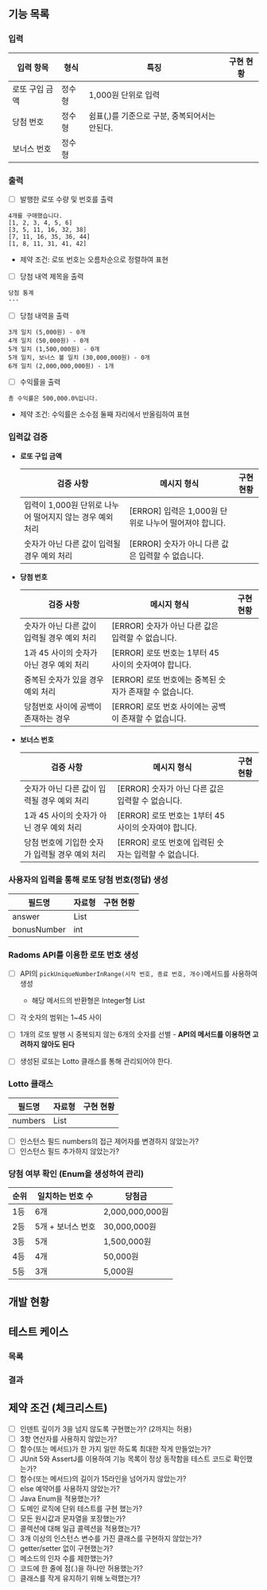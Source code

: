 ## 기능 목록

### 입력

| 입력 항목      | 형식   | 특징                    | 구현 현황              |
| -------------- | ------ | ----------------------- | ---------------------- |
| 로또 구입 금액 | 정수형 | 1,000원 단위로 입력     |  |
| 당첨 번호      | 정수형 | 쉼표(,)를 기준으로 구분, 중복되어서는 안된다. |                        |
| 보너스 번호    | 정수형 |                         |                        |

### 출력

- [ ] 발행한 로또 수량 및 번호를 출력

```
4개를 구매했습니다.
[1, 2, 3, 4, 5, 6] 
[3, 5, 11, 16, 32, 38] 
[7, 11, 16, 35, 36, 44] 
[1, 8, 11, 31, 41, 42] 
```

- 제약 조건: 로또 번호는 오름차순으로 정렬하여 표현

- [ ] 당첨 내역 제목을 출력

```
당첨 통계
---
```

- [ ] 당첨 내역을 출력

```
3개 일치 (5,000원) - 0개
4개 일치 (50,000원) - 0개
5개 일치 (1,500,000원) - 0개
5개 일치, 보너스 볼 일치 (30,000,000원) - 0개
6개 일치 (2,000,000,000원) - 1개
```

- [ ] 수익률을 출력

```
총 수익률은 500,000.0%입니다.
```

- 제약 조건: 수익률은 소수점 둘째 자리에서 반올림하여 표현

### 입력값 검증

- **로또 구입 금액**

	| 검증 사항                                   | 메시지 형식                                             | 구현 현황 |
	| ------------------------------------------- | ------------------------------------------------------- | --------- |
  | 입력이 1,000원 단위로 나누어 떨어지지 않는 경우 예외 처리 | [ERROR] 입력은 1,000원 단위로 나누어 떨어져야 합니다.       |           |
  | 숫자가 아닌 다른 값이 입력될 경우 예외 처리    | [ERROR] 숫자가 아니 다른 값은 입력할 수 없습니다.    |           |
- **당첨 번호**
	
  | 검증 사항                                   | 메시지 형식                                             | 구현 현황 |
	| ------------------------------------------- | ------------------------------------------------------- | --------- |
  | 숫자가 아닌 다른 값이 입력될 경우 예외 처리 | [ERROR] 숫자가 아닌 다른 값은 입력할 수 없습니다.       |           |
  | 1과 45 사이의 숫자가 아닌 경우 예외 처리    | [ERROR] 로또 번호는 1부터 45 사이의 숫자여야 합니다.    |           |
  | 중복된 숫자가 있을 경우 예외 처리           | [ERROR] 로또 번호에는 중복된 숫자가 존재할 수 없습니다. |           |
  | 당첨번호 사이에 공백이 존재하는 경우        | [ERROR] 로또 번호 사이에는 공백이 존재할 수 없습니다.   |           |
- **보너스 번호**
	
  | 검증 사항                                       | 메시지 형식                                           | 구현 현황 |
	| ----------------------------------------------- | ----------------------------------------------------- | --------- |
  | 숫자가 아닌 다른 값이 입력될 경우 예외 처리     | [ERROR] 숫자가 아닌 다른 값은 입력할 수 없습니다.     |           |
  | 1과 45 사이의 숫자가 아닌 경우 예외 처리        | [ERROR] 로또 번호는 1부터 45 사이의 숫자여야 합니다.  |           |
  | 당첨 번호에 기입한 숫자가 입력될 경우 예외 처리 | [ERROR] 로또 번호에 입력된 숫자는 입력할 수 없습니다. |           |

### 사용자의 입력을 통해 로또 당첨 번호(정답) 생성

| 필드명      | 자료형        | 구현 현황 |
| ----------- | ------------- | --------- |
| answer      | List<Integer> |           |
| bonusNumber | int           |           |

### Radoms API를 이용한 로또 번호 생성

- [ ] API의 `pickUniqueNumberInRange(시작 번호, 종료 번호, 개수)`메서드를 사용하여 생성
  - 해당 메서드의 반환형은 Integer형 List

- [ ] 각 숫자의 범위는 1~45 사이
- [ ] 1개의 로또 발행 시 중복되지 않는 6개의 숫자를 선별 - **API의 메서드를 이용하면 고려하지 않아도 된다**
- [ ] 생성된 로또는 Lotto 클래스를 통해 관리되어야 한다.

### Lotto 클래스

| 필드명      | 자료형        | 구현 현황 |
| ----------- | ------------- | --------- |
| numbers      | List<Integer> |           |

- [ ] 인스턴스 필드 numbers의 접근 제어자를 변경하지 않았는가?
- [ ] 인스턴스 필드 추가하지 않았는가?

### 당첨 여부 확인 (Enum을 생성하여 관리)

| 순위 | 일치하는 번호 수  | 당첨금          |
| ---- | ----------------- | --------------- |
| 1등  | 6개               | 2,000,000,000원 |
| 2등  | 5개 + 보너스 번호 | 30,000,000원    |
| 3등  | 5개               | 1,500,000원     |
| 4등  | 4개               | 50,000원        |
| 5등  | 3개               | 5,000원         |

## 개발 현황

## 테스트 케이스

### 목록

### 결과

## 제약 조건 (체크리스트)

- [ ] 인덴트 깊이가 3을 넘지 않도록 구현했는가? (2까지는 허용)
- [ ] 3항 연산자를 사용하지 않았는가?
- [ ] 함수(또는 메서드)가 한 가지 일만 하도록 최대한 작게 만들었는가?
- [ ] JUnit 5와 AssertJ를 이용하여 기능 목록이 정상 동작함을 테스트 코드로 확인했는가?
- [ ] 함수(또는 메서드)의 길이가 15라인을 넘어가지 않았는가?
- [ ] else 예약어를 사용하지 않았는가?
- [ ] Java Enum을 적용했는가?
- [ ] 도메인 로직에 단위 테스트를 구현 했는가?
- [ ] 모든 원시값과 문자열을 포장했는가?
- [ ] 콜렉션에 대해 일급 콜렉션을 적용했는가?
- [ ] 3개 이상의 인스턴스 변수를 가진 클래스를 구현하지 않았는가?
- [ ] getter/setter 없이 구현했는가?
- [ ] 메소드의 인자 수를 제한했는가?
- [ ] 코드에 한 줄에 점(.)을 하나만 허용했는가?
- [ ] 클래스를 작게 유지하기 위해 노력했는가?